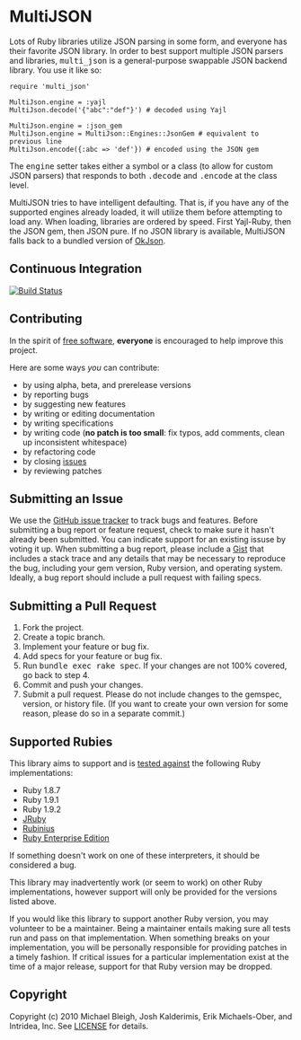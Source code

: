 MultiJSON
=========

Lots of Ruby libraries utilize JSON parsing in some form, and everyone has
their favorite JSON library. In order to best support multiple JSON parsers and
libraries, <tt>multi_json</tt> is a general-purpose swappable JSON backend
library. You use it like so:

    require 'multi_json'

    MultiJson.engine = :yajl
    MultiJson.decode('{"abc":"def"}') # decoded using Yajl

    MultiJson.engine = :json_gem
    MultiJson.engine = MultiJson::Engines::JsonGem # equivalent to previous line
    MultiJson.encode({:abc => 'def'}) # encoded using the JSON gem

The <tt>engine</tt> setter takes either a symbol or a class (to allow for
custom JSON parsers) that responds to both <tt>.decode</tt> and
<tt>.encode</tt> at the class level.

MultiJSON tries to have intelligent defaulting. That is, if you have any of the
supported engines already loaded, it will utilize them before attempting to
load any. When loading, libraries are ordered by speed. First Yajl-Ruby, then
the JSON gem, then JSON pure. If no JSON library is available, MultiJSON falls
back to a bundled version of [OkJson](https://github.com/kr/okjson).

Continuous Integration
----------------------
[![Build Status](https://secure.travis-ci.org/intridea/multi_json.png)](http://travis-ci.org/intridea/multi_json)

Contributing
------------
In the spirit of [free software](http://www.fsf.org/licensing/essays/free-sw.html), **everyone** is encouraged to help improve this project.

Here are some ways *you* can contribute:

* by using alpha, beta, and prerelease versions
* by reporting bugs
* by suggesting new features
* by writing or editing documentation
* by writing specifications
* by writing code (**no patch is too small**: fix typos, add comments, clean up inconsistent whitespace)
* by refactoring code
* by closing [issues](https://github.com/intridea/multi_json/issues)
* by reviewing patches

Submitting an Issue
-------------------
We use the [GitHub issue tracker](https://github.com/intridea/multi_json/issues) to track bugs and
features. Before submitting a bug report or feature request, check to make sure it hasn't already
been submitted. You can indicate support for an existing issuse by voting it up. When submitting a
bug report, please include a [Gist](https://gist.github.com/) that includes a stack trace and any
details that may be necessary to reproduce the bug, including your gem version, Ruby version, and
operating system. Ideally, a bug report should include a pull request with failing specs.

Submitting a Pull Request
-------------------------
1. Fork the project.
2. Create a topic branch.
3. Implement your feature or bug fix.
4. Add specs for your feature or bug fix.
5. Run <tt>bundle exec rake spec</tt>. If your changes are not 100% covered, go back to step 4.
6. Commit and push your changes.
7. Submit a pull request. Please do not include changes to the gemspec, version, or history file. (If you want to create your own version for some reason, please do so in a separate commit.)

Supported Rubies
----------------
This library aims to support and is [tested
against](http://travis-ci.org/intridea/multi_json) the following Ruby
implementations:

* Ruby 1.8.7
* Ruby 1.9.1
* Ruby 1.9.2
* [JRuby](http://www.jruby.org/)
* [Rubinius](http://rubini.us/)
* [Ruby Enterprise Edition](http://www.rubyenterpriseedition.com/)

If something doesn't work on one of these interpreters, it should be considered
a bug.

This library may inadvertently work (or seem to work) on other Ruby
implementations, however support will only be provided for the versions listed
above.

If you would like this library to support another Ruby version, you may
volunteer to be a maintainer. Being a maintainer entails making sure all tests
run and pass on that implementation. When something breaks on your
implementation, you will be personally responsible for providing patches in a
timely fashion. If critical issues for a particular implementation exist at the
time of a major release, support for that Ruby version may be dropped.

Copyright
---------
Copyright (c) 2010 Michael Bleigh, Josh Kalderimis, Erik Michaels-Ober, and Intridea, Inc.
See [LICENSE](https://github.com/intridea/multi_json/blob/master/LICENSE.md) for details.

